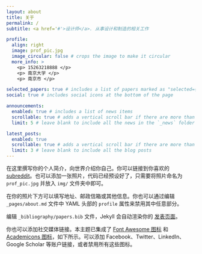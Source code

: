 ```yaml
---
layout: about
title: 关于
permalink: /
subtitle: <a href='#'>设计师</a>. 从事设计和制造的相关工作

profile:
  align: right
  image: prof_pic.jpg
  image_circular: false # crops the image to make it circular
  more_info: >
    <p> 15263218888 </p>
    <p> 南京大学 </p>
    <p> 南京市 </p>

selected_papers: true # includes a list of papers marked as "selected={true}"
social: true # includes social icons at the bottom of the page

announcements:
  enabled: true # includes a list of news items
  scrollable: true # adds a vertical scroll bar if there are more than 3 news items
  limit: 5 # leave blank to include all the news in the `_news` folder

latest_posts:
  enabled: true
  scrollable: true # adds a vertical scroll bar if there are more than 3 new posts items
  limit: 3 # leave blank to include all the blog posts
---
```


在这里撰写你的个人简介，向世界介绍你自己。你可以链接到你喜欢的 [subreddit](http://reddit.com)。也可以添加一张照片，代码已经预设好了，只需要将照片命名为 `prof_pic.jpg` 并放入 `img/` 文件夹中即可。

在你的照片下方可以填写地址、邮政信箱或其他信息。你也可以通过编辑 `_pages/about.md` 文件中 YAML 头部的 `profile` 属性来禁用其中任意部分。

编辑 `_bibliography/papers.bib` 文件，Jekyll 会自动渲染你的 [发表页面](/al-folio/publications/)。

你也可以添加社交媒体链接。本主题已集成了 [Font Awesome 图标](https://fontawesome.com/) 和 [Academicons 图标](https://jpswalsh.github.io/academicons/)，如下所示。可以添加 Facebook、Twitter、LinkedIn、Google Scholar 等账户链接，或者禁用所有这些图标。




